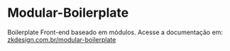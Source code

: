 # Modular-Boilerplate

Boilerplate Front-end baseado em módulos. 
Acesse a documentação em: <a href="http://zkdesign.com.br/modular-boilerplate">zkdesign.com.br/modular-boilerplate</a>
